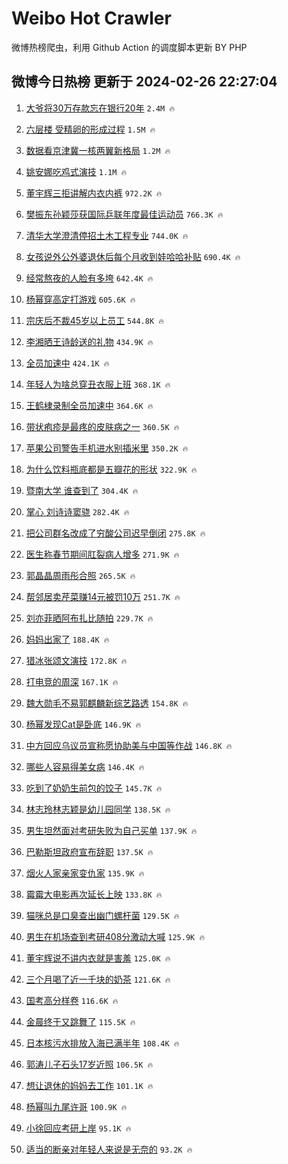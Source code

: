 # Weibo Hot Crawler 



微博热榜爬虫，利用 Github Action 的调度脚本更新 BY PHP 


## 微博今日热榜 更新于 2024-02-26 22:27:04 
1. [大爷将30万存款忘在银行20年](https://s.weibo.com/weibo?q=%23%E5%A4%A7%E7%88%B7%E5%B0%8630%E4%B8%87%E5%AD%98%E6%AC%BE%E5%BF%98%E5%9C%A8%E9%93%B6%E8%A1%8C20%E5%B9%B4%23&t=31&band_rank=1&Refer=top) `2.4M 🔥` 

1. [六层楼 受精卵的形成过程](https://s.weibo.com/weibo?q=%E5%85%AD%E5%B1%82%E6%A5%BC%20%E5%8F%97%E7%B2%BE%E5%8D%B5%E7%9A%84%E5%BD%A2%E6%88%90%E8%BF%87%E7%A8%8B&t=31&band_rank=2&Refer=top) `1.5M 🔥` 

1. [数据看京津冀一核两翼新格局](https://s.weibo.com/weibo?q=%23%E6%95%B0%E6%8D%AE%E7%9C%8B%E4%BA%AC%E6%B4%A5%E5%86%80%E4%B8%80%E6%A0%B8%E4%B8%A4%E7%BF%BC%E6%96%B0%E6%A0%BC%E5%B1%80%23&t=31&band_rank=3&Refer=top) `1.2M 🔥` 

1. [姚安娜吃鸡式演技](https://s.weibo.com/weibo?q=%E5%A7%9A%E5%AE%89%E5%A8%9C%E5%90%83%E9%B8%A1%E5%BC%8F%E6%BC%94%E6%8A%80&t=31&band_rank=4&Refer=top) `1.1M 🔥` 

1. [董宇辉三拒讲解内衣内裤](https://s.weibo.com/weibo?q=%23%E8%91%A3%E5%AE%87%E8%BE%89%E4%B8%89%E6%8B%92%E8%AE%B2%E8%A7%A3%E5%86%85%E8%A1%A3%E5%86%85%E8%A3%A4%23&t=31&band_rank=5&Refer=top) `972.2K 🔥` 

1. [樊振东孙颖莎获国际乒联年度最佳运动员](https://s.weibo.com/weibo?q=%23%E6%A8%8A%E6%8C%AF%E4%B8%9C%E5%AD%99%E9%A2%96%E8%8E%8E%E8%8E%B7%E5%9B%BD%E9%99%85%E4%B9%92%E8%81%94%E5%B9%B4%E5%BA%A6%E6%9C%80%E4%BD%B3%E8%BF%90%E5%8A%A8%E5%91%98%23&t=31&band_rank=6&Refer=top) `766.3K 🔥` 

1. [清华大学澄清停招土木工程专业](https://s.weibo.com/weibo?q=%23%E6%B8%85%E5%8D%8E%E5%A4%A7%E5%AD%A6%E6%BE%84%E6%B8%85%E5%81%9C%E6%8B%9B%E5%9C%9F%E6%9C%A8%E5%B7%A5%E7%A8%8B%E4%B8%93%E4%B8%9A%23&t=31&band_rank=7&Refer=top) `744.0K 🔥` 

1. [女孩说外公外婆退休后每个月收到娃哈哈补贴](https://s.weibo.com/weibo?q=%23%E5%A5%B3%E5%AD%A9%E8%AF%B4%E5%A4%96%E5%85%AC%E5%A4%96%E5%A9%86%E9%80%80%E4%BC%91%E5%90%8E%E6%AF%8F%E4%B8%AA%E6%9C%88%E6%94%B6%E5%88%B0%E5%A8%83%E5%93%88%E5%93%88%E8%A1%A5%E8%B4%B4%23&t=31&band_rank=8&Refer=top) `690.4K 🔥` 

1. [经常熬夜的人脸有多垮](https://s.weibo.com/weibo?q=%23%E7%BB%8F%E5%B8%B8%E7%86%AC%E5%A4%9C%E7%9A%84%E4%BA%BA%E8%84%B8%E6%9C%89%E5%A4%9A%E5%9E%AE%23&t=31&band_rank=9&Refer=top) `642.4K 🔥` 

1. [杨幂穿高定打游戏](https://s.weibo.com/weibo?q=%23%E6%9D%A8%E5%B9%82%E7%A9%BF%E9%AB%98%E5%AE%9A%E6%89%93%E6%B8%B8%E6%88%8F%23&t=31&band_rank=10&Refer=top) `605.6K 🔥` 

1. [宗庆后不裁45岁以上员工](https://s.weibo.com/weibo?q=%23%E5%AE%97%E5%BA%86%E5%90%8E%E4%B8%8D%E8%A3%8145%E5%B2%81%E4%BB%A5%E4%B8%8A%E5%91%98%E5%B7%A5%23&t=31&band_rank=11&Refer=top) `544.8K 🔥` 

1. [李湘晒王诗龄送的礼物](https://s.weibo.com/weibo?q=%23%E6%9D%8E%E6%B9%98%E6%99%92%E7%8E%8B%E8%AF%97%E9%BE%84%E9%80%81%E7%9A%84%E7%A4%BC%E7%89%A9%23&t=31&band_rank=12&Refer=top) `434.9K 🔥` 

1. [全员加速中](https://s.weibo.com/weibo?q=%E5%85%A8%E5%91%98%E5%8A%A0%E9%80%9F%E4%B8%AD&t=31&band_rank=13&Refer=top) `424.1K 🔥` 

1. [年轻人为啥总穿丑衣服上班](https://s.weibo.com/weibo?q=%23%E5%B9%B4%E8%BD%BB%E4%BA%BA%E4%B8%BA%E5%95%A5%E6%80%BB%E7%A9%BF%E4%B8%91%E8%A1%A3%E6%9C%8D%E4%B8%8A%E7%8F%AD%23&t=31&band_rank=14&Refer=top) `368.1K 🔥` 

1. [王鹤棣录制全员加速中](https://s.weibo.com/weibo?q=%23%E7%8E%8B%E9%B9%A4%E6%A3%A3%E5%BD%95%E5%88%B6%E5%85%A8%E5%91%98%E5%8A%A0%E9%80%9F%E4%B8%AD%23&t=31&band_rank=15&Refer=top) `364.6K 🔥` 

1. [带状疱疹是最疼的皮肤病之一](https://s.weibo.com/weibo?q=%23%E5%B8%A6%E7%8A%B6%E7%96%B1%E7%96%B9%E6%98%AF%E6%9C%80%E7%96%BC%E7%9A%84%E7%9A%AE%E8%82%A4%E7%97%85%E4%B9%8B%E4%B8%80%23&t=31&band_rank=16&Refer=top) `360.5K 🔥` 

1. [苹果公司警告手机进水别插米里](https://s.weibo.com/weibo?q=%23%E8%8B%B9%E6%9E%9C%E5%85%AC%E5%8F%B8%E8%AD%A6%E5%91%8A%E6%89%8B%E6%9C%BA%E8%BF%9B%E6%B0%B4%E5%88%AB%E6%8F%92%E7%B1%B3%E9%87%8C%23&t=31&band_rank=17&Refer=top) `350.2K 🔥` 

1. [为什么饮料瓶底都是五瓣花的形状](https://s.weibo.com/weibo?q=%23%E4%B8%BA%E4%BB%80%E4%B9%88%E9%A5%AE%E6%96%99%E7%93%B6%E5%BA%95%E9%83%BD%E6%98%AF%E4%BA%94%E7%93%A3%E8%8A%B1%E7%9A%84%E5%BD%A2%E7%8A%B6%23&t=31&band_rank=18&Refer=top) `322.9K 🔥` 

1. [暨南大学 谁查到了](https://s.weibo.com/weibo?q=%E6%9A%A8%E5%8D%97%E5%A4%A7%E5%AD%A6%20%E8%B0%81%E6%9F%A5%E5%88%B0%E4%BA%86&t=31&band_rank=19&Refer=top) `304.4K 🔥` 

1. [掌心 刘诗诗窦骁](https://s.weibo.com/weibo?q=%E6%8E%8C%E5%BF%83%20%E5%88%98%E8%AF%97%E8%AF%97%E7%AA%A6%E9%AA%81&t=31&band_rank=20&Refer=top) `282.4K 🔥` 

1. [把公司群名改成了穷酸公司迟早倒闭](https://s.weibo.com/weibo?q=%E6%8A%8A%E5%85%AC%E5%8F%B8%E7%BE%A4%E5%90%8D%E6%94%B9%E6%88%90%E4%BA%86%E7%A9%B7%E9%85%B8%E5%85%AC%E5%8F%B8%E8%BF%9F%E6%97%A9%E5%80%92%E9%97%AD&t=31&band_rank=21&Refer=top) `275.8K 🔥` 

1. [医生称春节期间肛裂病人增多](https://s.weibo.com/weibo?q=%23%E5%8C%BB%E7%94%9F%E7%A7%B0%E6%98%A5%E8%8A%82%E6%9C%9F%E9%97%B4%E8%82%9B%E8%A3%82%E7%97%85%E4%BA%BA%E5%A2%9E%E5%A4%9A%23&t=31&band_rank=22&Refer=top) `271.9K 🔥` 

1. [郭晶晶周雨彤合照](https://s.weibo.com/weibo?q=%23%E9%83%AD%E6%99%B6%E6%99%B6%E5%91%A8%E9%9B%A8%E5%BD%A4%E5%90%88%E7%85%A7%23&t=31&band_rank=23&Refer=top) `265.5K 🔥` 

1. [帮邻居卖芹菜赚14元被罚10万](https://s.weibo.com/weibo?q=%23%E5%B8%AE%E9%82%BB%E5%B1%85%E5%8D%96%E8%8A%B9%E8%8F%9C%E8%B5%9A14%E5%85%83%E8%A2%AB%E7%BD%9A10%E4%B8%87%23&t=31&band_rank=24&Refer=top) `251.7K 🔥` 

1. [刘亦菲晒阿布扎比随拍](https://s.weibo.com/weibo?q=%23%E5%88%98%E4%BA%A6%E8%8F%B2%E6%99%92%E9%98%BF%E5%B8%83%E6%89%8E%E6%AF%94%E9%9A%8F%E6%8B%8D%23&t=31&band_rank=25&Refer=top) `229.7K 🔥` 

1. [妈妈出家了](https://s.weibo.com/weibo?q=%E5%A6%88%E5%A6%88%E5%87%BA%E5%AE%B6%E4%BA%86&t=31&band_rank=26&Refer=top) `188.4K 🔥` 

1. [猎冰张颂文演技](https://s.weibo.com/weibo?q=%E7%8C%8E%E5%86%B0%E5%BC%A0%E9%A2%82%E6%96%87%E6%BC%94%E6%8A%80&t=31&band_rank=27&Refer=top) `172.8K 🔥` 

1. [打电竞的周深](https://s.weibo.com/weibo?q=%23%E6%89%93%E7%94%B5%E7%AB%9E%E7%9A%84%E5%91%A8%E6%B7%B1%23&t=31&band_rank=28&Refer=top) `167.1K 🔥` 

1. [魏大勋毛不易郭麒麟新综艺路透](https://s.weibo.com/weibo?q=%23%E9%AD%8F%E5%A4%A7%E5%8B%8B%E6%AF%9B%E4%B8%8D%E6%98%93%E9%83%AD%E9%BA%92%E9%BA%9F%E6%96%B0%E7%BB%BC%E8%89%BA%E8%B7%AF%E9%80%8F%23&t=31&band_rank=29&Refer=top) `154.8K 🔥` 

1. [杨幂发现Cat是卧底](https://s.weibo.com/weibo?q=%23%E6%9D%A8%E5%B9%82%E5%8F%91%E7%8E%B0Cat%E6%98%AF%E5%8D%A7%E5%BA%95%23&t=31&band_rank=30&Refer=top) `146.9K 🔥` 

1. [中方回应乌议员宣称愿协助美与中国等作战](https://s.weibo.com/weibo?q=%23%E4%B8%AD%E6%96%B9%E5%9B%9E%E5%BA%94%E4%B9%8C%E8%AE%AE%E5%91%98%E5%AE%A3%E7%A7%B0%E6%84%BF%E5%8D%8F%E5%8A%A9%E7%BE%8E%E4%B8%8E%E4%B8%AD%E5%9B%BD%E7%AD%89%E4%BD%9C%E6%88%98%23&t=31&band_rank=31&Refer=top) `146.8K 🔥` 

1. [哪些人容易得美女病](https://s.weibo.com/weibo?q=%23%E5%93%AA%E4%BA%9B%E4%BA%BA%E5%AE%B9%E6%98%93%E5%BE%97%E7%BE%8E%E5%A5%B3%E7%97%85%23&t=31&band_rank=32&Refer=top) `146.4K 🔥` 

1. [吃到了奶奶生前包的饺子](https://s.weibo.com/weibo?q=%E5%90%83%E5%88%B0%E4%BA%86%E5%A5%B6%E5%A5%B6%E7%94%9F%E5%89%8D%E5%8C%85%E7%9A%84%E9%A5%BA%E5%AD%90&t=31&band_rank=33&Refer=top) `145.7K 🔥` 

1. [林志玲林志颖是幼儿园同学](https://s.weibo.com/weibo?q=%23%E6%9E%97%E5%BF%97%E7%8E%B2%E6%9E%97%E5%BF%97%E9%A2%96%E6%98%AF%E5%B9%BC%E5%84%BF%E5%9B%AD%E5%90%8C%E5%AD%A6%23&t=31&band_rank=34&Refer=top) `138.5K 🔥` 

1. [男生坦然面对考研失败为自己买单](https://s.weibo.com/weibo?q=%23%E7%94%B7%E7%94%9F%E5%9D%A6%E7%84%B6%E9%9D%A2%E5%AF%B9%E8%80%83%E7%A0%94%E5%A4%B1%E8%B4%A5%E4%B8%BA%E8%87%AA%E5%B7%B1%E4%B9%B0%E5%8D%95%23&t=31&band_rank=35&Refer=top) `137.9K 🔥` 

1. [巴勒斯坦政府宣布辞职](https://s.weibo.com/weibo?q=%23%E5%B7%B4%E5%8B%92%E6%96%AF%E5%9D%A6%E6%94%BF%E5%BA%9C%E5%AE%A3%E5%B8%83%E8%BE%9E%E8%81%8C%23&t=31&band_rank=36&Refer=top) `137.5K 🔥` 

1. [烟火人家亲家变仇家](https://s.weibo.com/weibo?q=%E7%83%9F%E7%81%AB%E4%BA%BA%E5%AE%B6%E4%BA%B2%E5%AE%B6%E5%8F%98%E4%BB%87%E5%AE%B6&t=31&band_rank=37&Refer=top) `135.9K 🔥` 

1. [霉霉大电影再次延长上映](https://s.weibo.com/weibo?q=%23%E9%9C%89%E9%9C%89%E5%A4%A7%E7%94%B5%E5%BD%B1%E5%86%8D%E6%AC%A1%E5%BB%B6%E9%95%BF%E4%B8%8A%E6%98%A0%23&t=31&band_rank=38&Refer=top) `133.8K 🔥` 

1. [猫咪总是口臭查出幽门螺杆菌](https://s.weibo.com/weibo?q=%23%E7%8C%AB%E5%92%AA%E6%80%BB%E6%98%AF%E5%8F%A3%E8%87%AD%E6%9F%A5%E5%87%BA%E5%B9%BD%E9%97%A8%E8%9E%BA%E6%9D%86%E8%8F%8C%23&t=31&band_rank=39&Refer=top) `129.5K 🔥` 

1. [男生在机场查到考研408分激动大喊](https://s.weibo.com/weibo?q=%23%E7%94%B7%E7%94%9F%E5%9C%A8%E6%9C%BA%E5%9C%BA%E6%9F%A5%E5%88%B0%E8%80%83%E7%A0%94408%E5%88%86%E6%BF%80%E5%8A%A8%E5%A4%A7%E5%96%8A%23&t=31&band_rank=40&Refer=top) `125.9K 🔥` 

1. [董宇辉说不讲内衣就是害羞](https://s.weibo.com/weibo?q=%23%E8%91%A3%E5%AE%87%E8%BE%89%E8%AF%B4%E4%B8%8D%E8%AE%B2%E5%86%85%E8%A1%A3%E5%B0%B1%E6%98%AF%E5%AE%B3%E7%BE%9E%23&t=31&band_rank=41&Refer=top) `125.0K 🔥` 

1. [三个月喝了近一千块的奶茶](https://s.weibo.com/weibo?q=%23%E4%B8%89%E4%B8%AA%E6%9C%88%E5%96%9D%E4%BA%86%E8%BF%91%E4%B8%80%E5%8D%83%E5%9D%97%E7%9A%84%E5%A5%B6%E8%8C%B6%23&t=31&band_rank=42&Refer=top) `121.6K 🔥` 

1. [国考高分样卷](https://s.weibo.com/weibo?q=%E5%9B%BD%E8%80%83%E9%AB%98%E5%88%86%E6%A0%B7%E5%8D%B7&t=31&band_rank=43&Refer=top) `116.6K 🔥` 

1. [金晨终于又跳舞了](https://s.weibo.com/weibo?q=%23%E9%87%91%E6%99%A8%E7%BB%88%E4%BA%8E%E5%8F%88%E8%B7%B3%E8%88%9E%E4%BA%86%23&t=31&band_rank=44&Refer=top) `115.5K 🔥` 

1. [日本核污水排放入海已满半年](https://s.weibo.com/weibo?q=%23%E6%97%A5%E6%9C%AC%E6%A0%B8%E6%B1%A1%E6%B0%B4%E6%8E%92%E6%94%BE%E5%85%A5%E6%B5%B7%E5%B7%B2%E6%BB%A1%E5%8D%8A%E5%B9%B4%23&t=31&band_rank=45&Refer=top) `108.4K 🔥` 

1. [郭涛儿子石头17岁近照](https://s.weibo.com/weibo?q=%23%E9%83%AD%E6%B6%9B%E5%84%BF%E5%AD%90%E7%9F%B3%E5%A4%B417%E5%B2%81%E8%BF%91%E7%85%A7%23&t=31&band_rank=46&Refer=top) `106.5K 🔥` 

1. [想让退休的妈妈去工作](https://s.weibo.com/weibo?q=%E6%83%B3%E8%AE%A9%E9%80%80%E4%BC%91%E7%9A%84%E5%A6%88%E5%A6%88%E5%8E%BB%E5%B7%A5%E4%BD%9C&t=31&band_rank=47&Refer=top) `101.1K 🔥` 

1. [杨幂叫九尾许哥](https://s.weibo.com/weibo?q=%23%E6%9D%A8%E5%B9%82%E5%8F%AB%E4%B9%9D%E5%B0%BE%E8%AE%B8%E5%93%A5%23&t=31&band_rank=48&Refer=top) `100.9K 🔥` 

1. [小徐回应考研上岸](https://s.weibo.com/weibo?q=%23%E5%B0%8F%E5%BE%90%E5%9B%9E%E5%BA%94%E8%80%83%E7%A0%94%E4%B8%8A%E5%B2%B8%23&t=31&band_rank=49&Refer=top) `95.1K 🔥` 

1. [适当的断亲对年轻人来说是无奈的](https://s.weibo.com/weibo?q=%E9%80%82%E5%BD%93%E7%9A%84%E6%96%AD%E4%BA%B2%E5%AF%B9%E5%B9%B4%E8%BD%BB%E4%BA%BA%E6%9D%A5%E8%AF%B4%E6%98%AF%E6%97%A0%E5%A5%88%E7%9A%84&t=31&band_rank=50&Refer=top) `93.2K 🔥` 

